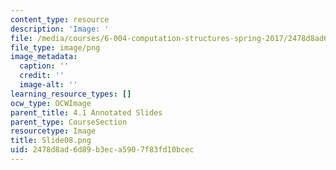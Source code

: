 ```yaml
---
content_type: resource
description: 'Image: '
file: /media/courses/6-004-computation-structures-spring-2017/2478d8ad6d89b3eca5907f83fd10bcec_Slide08.png
file_type: image/png
image_metadata:
  caption: ''
  credit: ''
  image-alt: ''
learning_resource_types: []
ocw_type: OCWImage
parent_title: 4.1 Annotated Slides
parent_type: CourseSection
resourcetype: Image
title: Slide08.png
uid: 2478d8ad-6d89-b3ec-a590-7f83fd10bcec
---
```

